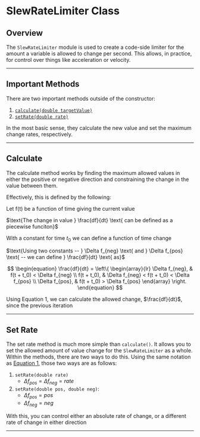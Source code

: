 # SlewRateLimiter Class 

## Overview

The `SlewRateLimiter` module is used to create a code-side limiter for the amount a variable is allowed to change per second. This allows, in practice, for control over things like acceleration or velocity.

---

## Important Methods

There are two important methods outside of the constructor:
  1. [`calculate(double targetValue)`](#calculate)
  2. [`setRate(double rate)`](#set-rate)

In the most basic sense, they calculate the new value and set the maximum change rates, respectively.

---

## Calculate

The calculate method works by finding the maximum allowed values in either the positive or negative direction and constraining the change in the value between them.

Effectively, this is defined by the following:

$\text{Let f(t) be a function of time giving the current value}$

$\text{The change in value } \frac{df}{dt} \text{ can be defined as a piecewise funciton}$

$\text{With a constant for time } t_0 \text{ we can define a function of time change}$

$\text{Using two constants -- } \Delta f_{neg} \text{ and } \Delta f_{pos} \text{ -- we can define } \frac{df}{dt} \text{ as}$

$$
\begin{equation}
  \frac{df}{dt} = 
    \left\{
      \begin{array}{lr}
        \Delta f_{neg}, & f(t + t_0) < \Delta f_{neg} \\
        f(t + t_0), & \Delta f_{neg} < f(t + t_0) < \Delta f_{pos} \\
        \Delta f_{pos}, & f(t + t_0) > \Delta f_{pos}
      \end{array}
    \right.
 \end{equation}
$$

Using $\text{Equation 1}$, we can calculate the allowed change, $\frac{df}{dt}$, since the previous iteration 

---

## Set Rate

The set rate method is much more simple than `calculate()`. It allows you to set the allowed amount of value change for the `SlewRateLimiter` as a whole. Within the methods, there are two ways to do this. Using the same notation as [$\text{Equation 1}$](#calculate), those two ways are as follows:
  1. `setRate(double rate)`
      - $\Delta f_{pos} = \Delta f_{neg} = rate$
  2. `setRate(double pos, double neg)`: 
      - $\Delta f_{pos} = pos$
      - $\Delta f_{neg} = neg$

With this, you can control either an absolute rate of change, or a different rate of change in either direction 

---
